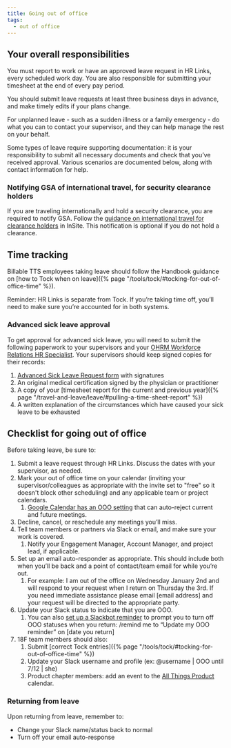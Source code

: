 ```yaml
---
title: Going out of office
tags: 
  - out of office
---
```

## Your overall responsibilities

You must report to work or have an approved leave request in HR Links, every scheduled work day. You are also responsible for submitting your timesheet at the end of every pay period.

You should submit leave requests at least three business days in advance, and make timely edits if your plans change.

For unplanned leave \- such as a sudden illness or a family emergency \- do what you can to contact your supervisor, and they can help manage the rest on your behalf.

Some types of leave require supporting documentation: it is your responsibility to submit all necessary documents and check that you’ve received approval. Various scenarios are documented below, along with contact information for help.

### Notifying GSA of international travel, for security clearance holders

If you are traveling internationally and hold a security clearance, you are required to notify GSA. Follow the [guidance on international travel for clearance holders](https://insite.gsa.gov/services-and-offices/staff-offices/office-of-mission-assurance/divisions-program-offices/personnel-security-division/foreign-travel-information-page) in InSite. This notification is optional if you do not hold a clearance.

## Time tracking

Billable TTS employees taking leave should follow the Handbook guidance on [how to Tock when on leave]({% page "/tools/tock/#tocking-for-out-of-office-time" %}).

Reminder: HR Links is separate from Tock. If you’re taking time off, you’ll need to make sure you’re accounted for in both systems.

### Advanced sick leave approval

To get approval for advanced sick leave, you will need to submit the following paperwork to your supervisors and your [OHRM Workforce Relations HR Specialist](https://docs.google.com/document/d/15glvq9UakKUN8XTRTa6gRkhBHm2whhQyAGmf8ibTtBs/edit\#heading=h.65ckjyv9pbpl). Your supervisors should keep signed copies for their records:

1. [Advanced Sick Leave Request form](https://docs.google.com/document/d/1zxQN5c4ZRMcxN7u5hcM3LFEURZLuoHLIBwGOKEzldqk/edit\#) with signatures
2. An original medical certification signed by the physician or practitioner
3. A copy of your [timesheet report for the current and previous year]({% page "/travel-and-leave/leave/#pulling-a-time-sheet-report" %})
4. A written explanation of the circumstances which have caused your sick leave to be exhausted

## Checklist for going out of office

Before taking leave, be sure to:

1. Submit a leave request through HR Links. Discuss the dates with your supervisor, as needed.
2. Mark your out of office time on your calendar (inviting your supervisor/colleagues as appropriate with the invite set to "free" so it doesn't block other scheduling) and any applicable team or project calendars.
   1. [Google Calendar has an OOO setting](https://support.google.com/calendar/answer/7638168?hl=en\&co=GENIE.Platform%3DDesktop\&oco=0) that can auto-reject current and future meetings.
3. Decline, cancel, or reschedule any meetings you’ll miss.
4. Tell team members or partners via Slack or email, and make sure your work is covered.
   1. Notify your Engagement Manager, Account Manager, and project lead, if applicable.
5. Set up an email auto-responder as appropriate. This should include both when you’ll be back and a point of contact/team email for while you’re out.
   1. For example: I am out of the office on Wednesday January 2nd and will respond to your request when I return on Thursday the 3rd. If you need immediate assistance please email \[email address\] and your request will be directed to the appropriate party.
6. Update your Slack status to indicate that you are OOO.
   1. You can also [set up a Slackbot reminder](https://slack.com/help/articles/208423427-Set-a-reminder) to prompt you to turn off OOO statuses when you return: /remind me to “Update my OOO reminder” on \[date you return\]
7. 18F team members should also:
   1. Submit [correct Tock entries]({% page "/tools/tock/#tocking-for-out-of-office-time" %})
   2. Update your Slack username and profile (ex: @username | OOO until 7/12 | she)
   3. Product chapter members: add an event to the [All Things Product](https://calendar.google.com/calendar/embed?src=gsa.gov\_dkgkep8b6fj5ge1s2m0cn4srog%40group.calendar.google.com) calendar.

### Returning from leave

Upon returning from leave, remember to:

* Change your Slack name/status back to normal
* Turn off your email auto-response

